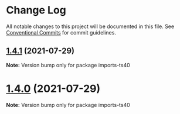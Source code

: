 # Change Log

All notable changes to this project will be documented in this file.
See [Conventional Commits](https://conventionalcommits.org) for commit guidelines.

## [1.4.1](https://github.com/matteobruni/tsparticles/compare/imports-ts40@1.4.0...imports-ts40@1.4.1) (2021-07-29)

**Note:** Version bump only for package imports-ts40





# [1.4.0](https://github.com/matteobruni/tsparticles/compare/imports-ts40@1.3.0...imports-ts40@1.4.0) (2021-07-29)

**Note:** Version bump only for package imports-ts40
